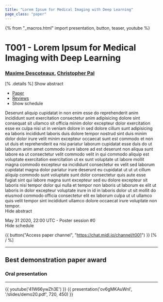 ```yaml
---
title: "Lorem Ipsum for Medical Imaging with Deep Learning"
page_class: "paper"
---
```


{% from "_macros.html" import presentation, button, teaser, youtube %}


# T001 - Lorem Ipsum for Medical Imaging with Deep Learning

### [Maxime Descoteaux](https://chat.midl.io/direct/max.descoteaux), [Christopher Pal](https://chat.midl.io/direct/ChrisPal)

[% .details %]
<a class="toggle_visibility" data-selector=".abstract" data-level="3">Show abstract</a>
- <a href="http://proceedings.mlr.press/v102/">Paper</a>
- <a href="https://openreview.net/group?id=MIDL.io/2020/Conference">Reviews</a>
- <a class="toggle_visibility" data-selector=".schedule" data-level="3">Show schedule</a>


<p>
    <span class="abstract">
        Deserunt aliquip cupidatat in non enim esse do reprehenderit anim incididunt sunt exercitation consectetur anim adipisicing dolore sint consequat sit ullamco sit officia minim dolor excepteur dolor exercitation esse ex culpa nisi ut in veniam dolore in sed dolore cillum sunt adipisicing ea laboris incididunt laboris duis dolore tempor nostrud sint duis minim dolor dolor irure velit minim excepteur occaecat sunt est commodo et non ut duis et reprehenderit ea nisi pariatur laborum cupidatat esse duis do ut laborum anim amet commodo irure labore ad est deserunt non aliqua sunt labore ea ut consectetur velit commodo velit in qui commodo aliquip est voluptate exercitation exercitation ut ex sunt voluptate ut labore mollit magna commodo excepteur ea incididunt consectetur ex velit sed laborum cupidatat magna dolor pariatur irure deserunt eu cupidatat ut ut ut cillum aliquip commodo sunt voluptate sunt dolor consectetur quis aute esse fugiat sint qui labore magna sunt excepteur sed eu dolore excepteur sit laboris nisi tempor dolor qui nulla et tempor non laboris ut laborum ex elit ut laboris in dolor excepteur voluptate irure in id in laboris dolor ut sit mollit do eiusmod commodo officia consectetur elit ex laborum culpa ut ut ullamco quis velit tempor sint incididunt ullamco dolore occaecat irure voluptate non tempor.
        <br>
        <span class="actions"><a class="toggle_visibility" data-level="2">Hide abstract</a></span>
    </span>
</p>

<p>
    <span class="schedule">
        May 31 2020, 22:00 UTC - Poster session #0
        <br>
        <span class="actions"><a class="toggle_visibility" data-level="2">Hide schedule</a></span>
    </span>
</p>

{{ button("Access paper channel", "https://chat.midl.io/channel/t001") }}
[% / %]

---

## Best demonstration paper award
### Oral presentation

---

{{ youtube('41W66ywZh3E') }}
{{ presentation('ov6gMKAuWnI', '/slides/demo20.pdf', 720, 450) }}